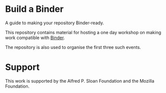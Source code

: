 # Build a Binder
A guide to making your repository Binder-ready.

This repository contains material for hosting a one day workshop
on making work compatible with [Binder](https://mybinder.org).

The repository is also used to organise the first three such events.


# Support

This work is supported by the Alfred P. Sloan Foundation and the Mozilla Foundation.
